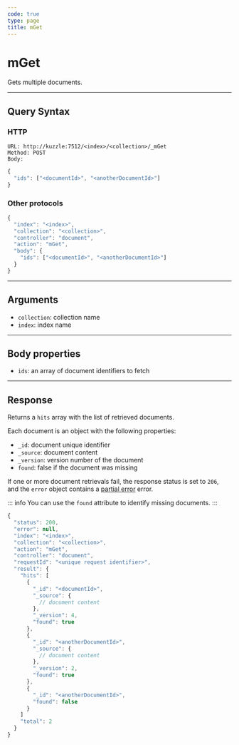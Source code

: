 ```yaml
---
code: true
type: page
title: mGet
---
```


# mGet

Gets multiple documents.

---

## Query Syntax

### HTTP

```http
URL: http://kuzzle:7512/<index>/<collection>/_mGet
Method: POST
Body:
```

```js
{
  "ids": ["<documentId>", "<anotherDocumentId>"]
}
```

### Other protocols

```js
{
  "index": "<index>",
  "collection": "<collection>",
  "controller": "document",
  "action": "mGet",
  "body": {
    "ids": ["<documentId>", "<anotherDocumentId>"]
  }
}
```

---

## Arguments

- `collection`: collection name
- `index`: index name

---

## Body properties

- `ids`: an array of document identifiers to fetch

---

## Response

Returns a `hits` array with the list of retrieved documents.

Each document is an object with the following properties:

- `_id`: document unique identifier
- `_source`: document content
- `_version`: version number of the document
- `found`: false if the document was missing

If one or more document retrievals fail, the response status is set to `206`, and the `error` object contains a [partial error](/core/1/api/essentials/errors#partialerror) error.  

::: info
You can use the `found` attribute to identify missing documents.
:::

```js
{
  "status": 200,
  "error": null,
  "index": "<index>",
  "collection": "<collection>",
  "action": "mGet",
  "controller": "document",
  "requestId": "<unique request identifier>",
  "result": {
    "hits": [
      {
        "_id": "<documentId>",
        "_source": {
          // document content
        },
        "_version": 4,
        "found": true
      },
      {
        "_id": "<anotherDocumentId>",
        "_source": {
          // document content
        },
        "_version": 2,
        "found": true
      },
      {
        "_id": "<anotherDocumentId>",
        "found": false
      }
    ]
    "total": 2
  }
}
```
